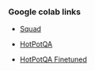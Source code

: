 ### Google colab links

- [Squad](https://colab.research.google.com/drive/1OOQGzZdSg5iYfmkZQp5Zw3g_LCKbCVtn?usp=sharing)

- [HotPotQA](https://colab.research.google.com/drive/15RpoCqPfBc3D6PeYYNlW1G0cc8m9z7fW?usp=sharing)

- [HotPotQA Finetuned](https://colab.research.google.com/drive/1K9hdAw2YV7jSU_yssMecMo460SSHKpsu#scrollTo=PRgEmQBs0RBO)